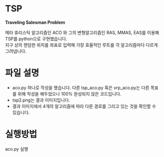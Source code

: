 # TSP

**Traveling Salesman Problem**

메타 휴리스틱 알고리즘인 ACO 와 그의 변형알고리즘인 RAS, MMAS, EAS를 이용해 TSP를 python으로 구현했습니다.  
지구 상의 랜덤한 위치를 좌표로 입력해 가장 효율적인 루트를 각 알고리즘마다 다르게 그려냅니다.  


# 파일 설명
- aco.py 하나로 작성을 했습니다. 다른 tsp_aco.py 혹은 vrp_aco.py는 다른 목표를 위해 작성을 해두었으나 100% 완성되지 않은 코드입니다.  
- tsp2.png는 결과 이미지입니다.  
- 결과 이미지에서 4개의 알고리즘에 따라 다른 경로를 그리고 있는 것을 확인할 수 있습니다.  


# 실행방법
aco.py 실행
